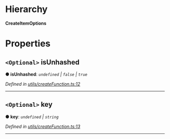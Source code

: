 

# Hierarchy

**CreateItemOptions**

# Properties

<a id="isunhashed"></a>

## `<Optional>` isUnhashed

**● isUnhashed**: *`undefined` \| `false` \| `true`*

*Defined in [utils/createFunction.ts:12](https://github.com/polkadot-js/api/blob/f716881/packages/type-storage/src/utils/createFunction.ts#L12)*

___
<a id="key"></a>

## `<Optional>` key

**● key**: *`undefined` \| `string`*

*Defined in [utils/createFunction.ts:13](https://github.com/polkadot-js/api/blob/f716881/packages/type-storage/src/utils/createFunction.ts#L13)*

___

